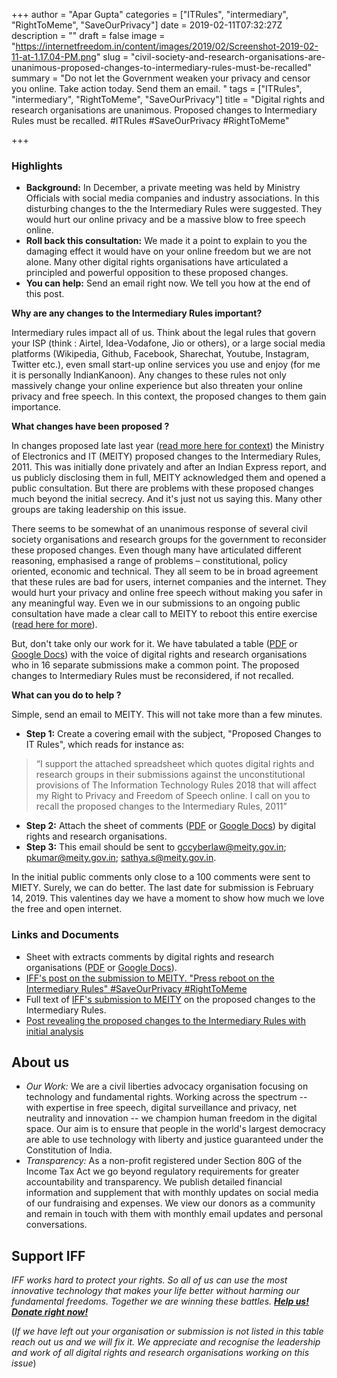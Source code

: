 +++
author = "Apar Gupta"
categories = ["ITRules", "intermediary", "RightToMeme", "SaveOurPrivacy"]
date = 2019-02-11T07:32:27Z
description = ""
draft = false
image = "https://internetfreedom.in/content/images/2019/02/Screenshot-2019-02-11-at-1.17.04-PM.png"
slug = "civil-society-and-research-organisations-are-unanimous-proposed-changes-to-intermediary-rules-must-be-recalled"
summary = "Do not let the Government weaken your privacy and censor you online. Take action today. Send them an email. "
tags = ["ITRules", "intermediary", "RightToMeme", "SaveOurPrivacy"]
title = "Digital rights and research organisations are unanimous. Proposed changes to Intermediary Rules must be recalled. #ITRules #SaveOurPrivacy #RightToMeme"

+++


### Highlights

* **Background:** In December, a private meeting was held by Ministry Officials with social media companies and industry associations. In this disturbing changes to the the Intermediary Rules were suggested. They would hurt our online privacy and be a massive blow to free speech online.
* **Roll back this consultation:** We made it a point to explain to you the damaging effect it would have on your online freedom but we are not alone. Many other digital rights organisations have articulated a principled and powerful opposition to these proposed changes.
* **You can help:** Send an email right now. We tell you how at the end of this post.

**Why are any changes to the Intermediary Rules important?**

Intermediary rules impact all of us. Think about the legal rules that govern your ISP (think : Airtel, Idea-Vodafone, Jio or others), or a large social media platforms (Wikipedia, Github, Facebook, Sharechat, Youtube, Instagram, Twitter etc.), even small start-up online services you use and enjoy (for me it is personally IndianKanoon). Any changes to these rules not only massively change your online experience but also threaten your online privacy and free speech. In this context, the proposed changes to them gain importance.

**What changes have been proposed ?**

In changes proposed late last year ([read more here for context](https://internetfreedom.in/india-must-resist-the-lure-of-the-chinese-model-of-surveillance-and-censorship-intermediaryrules-righttomeme-saveourprivacy/)) the Ministry of Electronics and IT (MEITY) proposed changes to the Intermediary Rules, 2011. This was initially done privately and after an Indian Express report, and us publicly disclosing them in full, MEITY acknowledged them and opened a public consultation. But there are problems with these proposed changes much beyond the initial secrecy. And it's just not us saying this. Many other groups are taking leadership on this issue.

There seems to be somewhat of an unanimous response of several civil society organisations and research groups for the government to reconsider these proposed changes. Even though many have articulated different reasoning, emphasised a range of problems – constitutional, policy oriented, economic and technical. They all seem to be in broad agreement that these rules are bad for users, internet companies and the internet. They would hurt your privacy and online free speech without making you safer in any meaningful way. Even we in our submissions to an ongoing public consultation have made a clear call to MEITY to reboot this entire exercise ([read here for more](https://internetfreedom.in/we-urge-meity-to-press-reboot-on-the-intermediary-rules-saveourprivacy-righttomeme/)).

But, don't take only our work for it. We have tabulated a table ([PDF](https://drive.google.com/file/d/1peFYrzfHwa5QoFMUFFtesdmMTdqEuDLi/view?usp=sharing) or [Google Docs](https://drive.google.com/open?id=1peFYrzfHwa5QoFMUFFtesdmMTdqEuDLi))  with the voice of digital rights and research organisations who in 16 separate submissions make a common point. The proposed changes to Intermediary Rules must be reconsidered, if not recalled.

**What can you do to help ?**

Simple, send an email to MEITY. This will not take more than a few minutes.

* **Step 1:** Create a covering email with the subject, "Proposed Changes to IT Rules", which reads for instance as:

> “I support the attached spreadsheet which quotes digital rights and research groups in their submissions against the unconstitutional provisions of The Information Technology Rules 2018 that will affect my Right to Privacy and Freedom of Speech online. I call on you to recall the proposed changes to the Intermediary Rules, 2011”

* **Step 2:** Attach the sheet of comments ([PDF](https://drive.google.com/file/d/1peFYrzfHwa5QoFMUFFtesdmMTdqEuDLi/view?usp=sharing) or [Google Docs](https://drive.google.com/open?id=1peFYrzfHwa5QoFMUFFtesdmMTdqEuDLi)) by digital rights and research organisations.
* **Step 3:** This email should be sent to gccyberlaw@meity.gov.in; pkumar@meity.gov.in; sathya.s@meity.gov.in.

In the initial public comments only close to a 100 comments were sent to MIETY. Surely, we can do better. The last date for submission is February 14, 2019. This valentines day we have a moment to show how much we love the free and open internet.

### Links and Documents

* Sheet with extracts comments by digital rights and research organisations ([PDF](https://drive.google.com/file/d/1peFYrzfHwa5QoFMUFFtesdmMTdqEuDLi/view?usp=sharing) or [Google Docs](https://drive.google.com/open?id=1peFYrzfHwa5QoFMUFFtesdmMTdqEuDLi)).
* [IFF's post on the submission to MEITY. "Press reboot on the Intermediary Rules" #SaveOurPrivacy #RightToMeme](https://internetfreedom.in/we-urge-meity-to-press-reboot-on-the-intermediary-rules-saveourprivacy-righttomeme/)
* Full text of [IFF's submission to MEITY](https://drive.google.com/open?id=1pDQt1M81spH66kv0CHcUk8P9U_Dp9_oc) on the proposed changes to the Intermediary Rules.
* [Post revealing the proposed changes to the Intermediary Rules with initial analysis](https://internetfreedom.in/india-must-resist-the-lure-of-the-chinese-model-of-surveillance-and-censorship-intermediaryrules-righttomeme-saveourprivacy/)

## ******About us******

* _Our Work:_ We are a civil liberties advocacy organisation focusing on technology and fundamental rights. Working across the spectrum -- with expertise in free speech, digital surveillance and privacy, net neutrality and innovation -- we champion human freedom in the digital space. Our aim is to ensure that people in the world's largest democracy are able to use technology with liberty and justice guaranteed under the Constitution of India.
* _Transparency:_ As a non-profit registered under Section 80G of the Income Tax Act we go beyond regulatory requirements for greater accountability and transparency. We publish detailed financial information and supplement that with monthly updates on social media of our fundraising and expenses. We view our donors as a community and remain in touch with them with monthly email updates and personal conversations.

## **Support IFF**

_IFF works hard to protect your rights. So all of us can use the most innovative technology that makes your life better without harming our fundamental freedoms. Together we are winning these battles. [**Help us! Donate right now!**](https://internetfreedom.in/donate/)_

(_If we have left out your organisation or submission is not listed in this table reach out us and we will fix it. We appreciate and recognise the leadership and work of all digital rights and research organisations working on this issue_)



